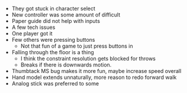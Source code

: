 - They got stuck in character select
- New controller was some amount of difficult
- Paper guide did not help with inputs
- A few tech issues
- One player got it
- Few others were pressing buttons
    - Not that fun of a game to just press buttons in
- Falling through the floor is a thing
    - I think the constraint resolution gets blocked for throws
    - Breaks if there is downwards motion.
- Thumbtack MS bug makes it more fun, maybe increase speed overall
- Hand model extends unnaturally, more reason to redo forward walk
- Analog stick was preferred to some

